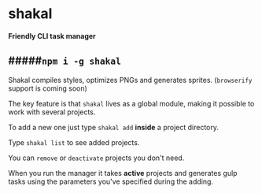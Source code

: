 # shakal
#### Friendly CLI task manager
#####```npm i -g shakal```
---

Shakal compiles styles, optimizes PNGs and generates sprites. (`browserify` support is coming soon)


The key feature is that `shakal` lives as a global module, making it possible to work with several projects. 

To add a new one just type `shakal add` **inside** a project directory.

Type `shakal list` to see added projects.

You can `remove` or `deactivate` projects you don't need.

When you run the manager it takes **active** projects and generates gulp tasks using the parameters you've specified during the adding.
